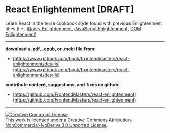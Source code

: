# React Enlightenment [DRAFT]

Learn React in the terse cookbook style found with previous Enlightenment titles (i.e., [jQuery Enlightenment](http://jqueryenlightenment.com/), [JavaScript Enlightenment](http://javascriptenlightenment.com/), [DOM Enlightenment](http://domenlightenment.com/))

***

**download a .pdf, .epub, or .mobi file from**:

* [https://www.gitbook.com/book/frontendmasters/react-enlightenment/details](https://www.gitbook.com/book/frontendmasters/react-enlightenment/details)

**contribute content, suggestions, and fixes on github**:

* [https://github.com/FrontendMasters/react-enlightenment](https://github.com/FrontendMasters/react-enlightenment)

***

<a rel="license" href="http://creativecommons.org/licenses/by-nc-nd/3.0/"><img alt="Creative Commons License" style="border-width:0" src="https://i.creativecommons.org/l/by-nc-nd/3.0/88x31.png" /></a><br />This work is licensed under a <a rel="license" href="http://creativecommons.org/licenses/by-nc-nd/3.0/">Creative Commons Attribution-NonCommercial-NoDerivs 3.0 Unported License</a>.
